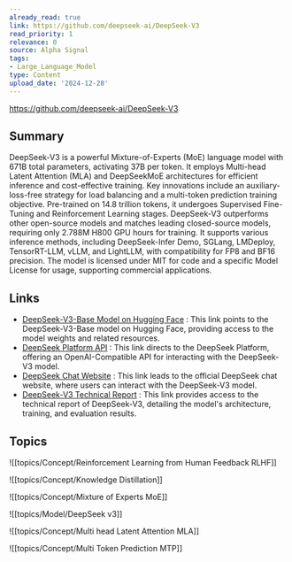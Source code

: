 ```yaml
---
already_read: true
link: https://github.com/deepseek-ai/DeepSeek-V3
read_priority: 1
relevance: 0
source: Alpha Signal
tags:
- Large_Language_Model
type: Content
upload_date: '2024-12-28'
---
```


https://github.com/deepseek-ai/DeepSeek-V3
## Summary

DeepSeek-V3 is a powerful Mixture-of-Experts (MoE) language model with 671B total parameters, activating 37B per token. It employs Multi-head Latent Attention (MLA) and DeepSeekMoE architectures for efficient inference and cost-effective training. Key innovations include an auxiliary-loss-free strategy for load balancing and a multi-token prediction training objective. Pre-trained on 14.8 trillion tokens, it undergoes Supervised Fine-Tuning and Reinforcement Learning stages. DeepSeek-V3 outperforms other open-source models and matches leading closed-source models, requiring only 2.788M H800 GPU hours for training. It supports various inference methods, including DeepSeek-Infer Demo, SGLang, LMDeploy, TensorRT-LLM, vLLM, and LightLLM, with compatibility for FP8 and BF16 precision. The model is licensed under MIT for code and a specific Model License for usage, supporting commercial applications.
## Links

- [DeepSeek-V3-Base Model on Hugging Face](https://huggingface.co/deepseek-ai/DeepSeek-V3-Base) : This link points to the DeepSeek-V3-Base model on Hugging Face, providing access to the model weights and related resources.
- [DeepSeek Platform API](https://platform.deepseek.com/) : This link directs to the DeepSeek Platform, offering an OpenAI-Compatible API for interacting with the DeepSeek-V3 model.
- [DeepSeek Chat Website](https://chat.deepseek.com/) : This link leads to the official DeepSeek chat website, where users can interact with the DeepSeek-V3 model.
- [DeepSeek-V3 Technical Report](https://arxiv.org/pdf/2412.19437) : This link provides access to the technical report of DeepSeek-V3, detailing the model's architecture, training, and evaluation results.

## Topics

![[topics/Concept/Reinforcement Learning from Human Feedback RLHF]]

![[topics/Concept/Knowledge Distillation]]

![[topics/Concept/Mixture of Experts MoE]]

![[topics/Model/DeepSeek v3]]

![[topics/Concept/Multi head Latent Attention MLA]]

![[topics/Concept/Multi Token Prediction MTP]]